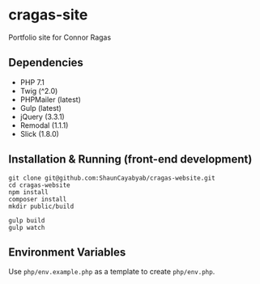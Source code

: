 # cragas-site
Portfolio site for Connor Ragas

## Dependencies

* PHP 7.1
* Twig (^2.0)
* PHPMailer (latest)
* Gulp (latest)
* jQuery (3.3.1)
* Remodal (1.1.1)
* Slick (1.8.0)

## Installation & Running (front-end development)

```
git clone git@github.com:ShaunCayabyab/cragas-website.git
cd cragas-website
npm install
composer install
mkdir public/build

gulp build
gulp watch
```

## Environment Variables

Use `php/env.example.php` as a template to create `php/env.php`.